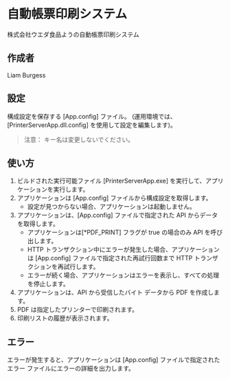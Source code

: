﻿# 自動帳票印刷システム
株式会社ウエダ食品ようの自動帳票印刷システム

## 作成者
Liam Burgess

## 設定
構成設定を保存する [App.config] ファイル。
(運用環境では、[PrinterServerApp.dll.config] を使用して設定を編集します)。
>注意： キー名は変更しないでください。

## 使い方
1. ビルドされた実行可能ファイル [PrinterServerApp.exe] を実行して、アプリケーションを実行します。
2. アプリケーションは [App.config] ファイルから構成設定を取得します。
	* 設定が見つからない場合、アプリケーションは起動しません。
3. アプリケーションは、[App.config] ファイルで指定された API からデータを取得します。
	* アプリケーションは[*PDF_PRINT] フラグが true の場合のみ API を呼び出します。
	* HTTP トランザクション中にエラーが発生した場合、アプリケーションは [App.config] ファイルで指定された再試行回数まで HTTP トランザクションを再試行します。
	* エラーが続く場合、アプリケーションはエラーを表示し、すべての処理を停止します。
4. アプリケーションは、API から受信したバイト データから PDF を作成します。
5. PDF は指定したプリンターで印刷されます。
6. 印刷リストの履歴が表示されます。

## エラー
エラーが発生すると、アプリケーションは [App.config] ファイルで指定されたエラー ファイルにエラーの詳細を出力します。
